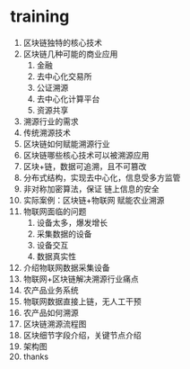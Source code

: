 # training
1. 区块链独特的核心技术
1. 区块链几种可能的商业应用
    1. 金融
    1. 去中心化交易所
    1. 公证溯源
    1. 去中心化计算平台
    1. 资源共享
1. 溯源行业的需求
1. 传统溯源技术
1. 区块链如何赋能溯源行业
1. 区块链哪些核心技术可以被溯源应用
1. 区块+链，数据可追溯，且不可篡改
1. 分布式结构，实现去中心化，信息受多方监管
1. 非对称加密算法，保证 链上信息的安全 
1. 实际案例：区块链+物联网 赋能农业溯源
1. 物联网面临的问题
    1. 设备太多，爆发增长
    1. 采集数据的设备
    1. 设备交互
    1. 数据真实性
1. 介绍物联网数据采集设备
1. 物联网+区块链解决溯源行业痛点
1. 农产品业务系统
1. 物联网数据直接上链，无人工干预
1. 农产品如何溯源
1. 区块链溯源流程图
1. 区块细节字段介绍，关键节点介绍
1. 架构图
1. thanks

